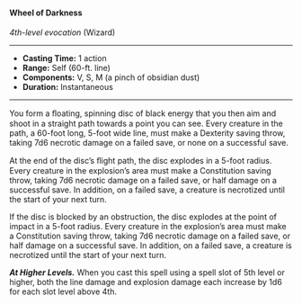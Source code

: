 #### Wheel of Darkness
*4th-level evocation* (Wizard)
___
- **Casting Time:** 1 action
- **Range:** Self (60-ft. line)
- **Components:** V, S, M (a pinch of obsidian dust)
- **Duration:** Instantaneous
---
You form a ﬂoating, spinning disc of black energy that you then aim and shoot in a straight path towards a point you can see. Every creature in the path, a 60-foot long, 5-foot wide line, must make a Dexterity saving throw, taking 7d6 necrotic damage on a failed save, or none on a successful save.

At the end of the disc’s ﬂight path, the disc explodes in a 5-foot radius. Every creature in the explosion’s area must make a Constitution saving throw, taking 7d6 necrotic damage on a failed save, or half damage on a successful save. In addition, on a failed save, a creature is necrotized until the start of your next turn.

If the disc is blocked by an obstruction, the disc explodes at the point of impact in a 5-foot radius. Every creature in the explosion’s area must make a Constitution saving throw, taking 7d6 necrotic damage on a failed save, or half damage on a successful save. In addition, on a failed save, a creature is necrotized until the start of your next turn.

***At Higher Levels.*** When you cast this spell using a spell slot of 5th level or higher, both the line damage and explosion damage each increase by 1d6 for each slot level above 4th.
